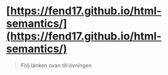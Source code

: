 # [https://fend17.github.io/html-semantics/](https://fend17.github.io/html-semantics/)
>Följ länken ovan till övningen